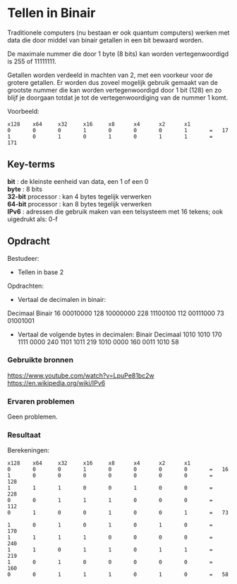 # Tellen in Binair
Traditionele computers (nu bestaan er ook quantum computers) werken met data die door middel van binair getallen in een bit bewaard worden. 

De maximale nummer die door 1 byte (8 bits) kan worden vertegenwoordigd is 255 of 11111111.

Getallen worden verdeeld in machten van 2, met een voorkeur voor de grotere getallen. Er worden dus zoveel mogelijk gebruik gemaakt van de grootste nummer die kan worden vertegenwoordigd door 1 bit (128) en zo blijf je doorgaan totdat je tot de vertegenwoordiging van de nummer 1 komt. 

Voorbeeld:

    x128    x64     x32     x16     x8      x4      x2      x1
    0       0       0       1       0       0       0       1       =   17
    1       0       1       0       1       0       1       1       =   171   


## Key-terms
**bit** : de kleinste eenheid van data, een 1 of een 0  
**byte** : 8 bits  
**32-bit** processor : kan 4 bytes tegelijk verwerken  
**64-bit** processor : kan 8 bytes tegelijk verwerken  
**IPv6** : adressen die gebruik maken van een telsysteem met 16 tekens; ook uigedrukt als: 0-f  

## Opdracht
Bestudeer:
-	Tellen in base 2

Opdrachten:
-	Vertaal de decimalen in binair:

Decimaal	Binair
16	        00010000
128	        10000000
228	        11100100
112	        00111000
73	        01001001

-	Vertaal de volgende bytes in decimalen:
Binair	    Decimaal
1010 1010	170
1111 0000	240
1101 1011	219
1010 0000	160
0011 1010	58

### Gebruikte bronnen
https://www.youtube.com/watch?v=LpuPe81bc2w
https://en.wikipedia.org/wiki/IPv6


### Ervaren problemen
Geen problemen.

### Resultaat

Berekeningen:

    x128    x64     x32     x16     x8      x4      x2      x1
    0       0       0       1       0       0       0       0       =   16
    1       0       0       0       0       0       0       0       =   128
    1       1       1       0       0       1       0       0       =   228
    0       0       1       1       1       0       0       0       =   112
    0       1       0       0       1       0       0       1       =   73

    1       0       1       0       1       0       1       0	    =   170
    1       1       1       1       0       0       0       0	    =   240
    1       1       0       1       1       0       1       1	    =   219
    1       0       1       0       0       0       0       0	    =   160
    0       0       1       1       1       0       1       0	    =   58